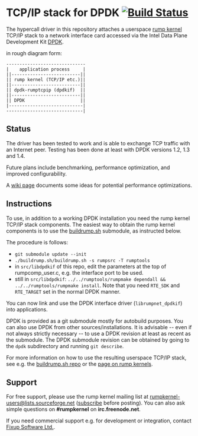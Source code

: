 TCP/IP stack for DPDK [![Build Status](https://travis-ci.org/anttikantee/dpdk-rumptcpip.png?branch=master)](https://travis-ci.org/anttikantee/dpdk-rumptcpip)
=====================

The hypercall driver in this repository attaches a userspace
[rump kernel](http://www.netbsd.org/docs/rump/) TCP/IP
stack to a network interface card accessed via the Intel Data Plane
Development Kit [DPDK](http://dpdk.org/).

in rough diagram form:

	------------------------------
	|    application process     |
	||--------------------------||
	|| rump kernel (TCP/IP etc.)||
	||--------------------------||
	|| dpdk-rumptcpip (dpdkif)  ||
	||--------------------------||
	|| DPDK                     ||
	|----------------------------|
	-----------------------------|


Status
------

The driver has been tested to work and is able to exchange TCP traffic
with an Internet peer.  Testing has been done at least with DPDK versions
1.2, 1.3 and 1.4.

Future plans include benchmarking, performance optimization, and
improved configurability.

A [wiki page](https://github.com/anttikantee/dpdk-rumptcpip/wiki/Optimizing-performance) documents some ideas for potential performance optimizations.


Instructions
------------

To use, in addition to a working DPDK installation you need the rump
kernel TCP/IP stack components.  The easiest way to obtain the rump
kernel components is to use the
[buildrump.sh](https://github.com/anttikantee/buildrump.sh) submodule,
as instructed below.

The procedure is follows:

* `git submodule update --init`
* `./buildrump.sh/buildrump.sh -s rumpsrc -T rumptools`
* in `src/libdpdkif` of this repo, edit the parameters at the top of
  rumpcomp_user.c, e.g. the interface port to be used.
* still in `src/libdpdkif`: `../../rumptools/rumpmake dependall &&
  ../../rumptools/rumpmake install`.  Note that you need `RTE_SDK`
  and `RTE_TARGET` set in the normal DPDK manner.

You can now link and use the DPDK interface driver (`librumpnet_dpdkif`)
into applications.

DPDK is provided as a git submodule mostly for autobuild purposes.
You can also use DPDK from other sources/installations.  It is advisable
-- even if not always strictly necessary -- to use a DPDK revision at
least as recent as the submodule.  The DPDK submodule revision can be
obtained by going to the `dpdk` subdirectory and running `git describe`.

For more information on how to use the resulting userspace TCP/IP stack,
see e.g. the [buildrump.sh repo](https://github.com/anttikantee/buildrump.sh)
or the [page on rump kernels](http://www.netbsd.org/docs/rump/).


Support
-------

For free support, please use the rump kernel
mailing list at rumpkernel-users@lists.sourceforge.net
([subscribe](https://lists.sourceforge.net/lists/listinfo/rumpkernel-users)
before posting).  You can also ask simple questions on __#rumpkernel__
on __irc.freenode.net__.

If you need commercial support e.g. for development or integration, contact
[Fixup Software Ltd.](http://www.fixup.fi/).

